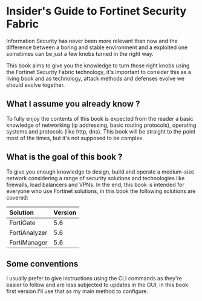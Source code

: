 # Insider's Guide to Fortinet Security Fabric

Information Security has never been more relevant than now and the difference between a boring and stable environment and a exploited one sometimes can be just a few knobs turned in the right way.

This book aims to give you the knowledge to turn those right knobs using the Fortinet Security Fabric technology, it's important to consider this as a living book and as technology, attack methods and defenses evolve we should evolve together.

## What I assume you already know ?

To fully enjoy the contents of this book is expected from the reader a basic knowledge of networking \(ip addressing, basic routing protocols\), operating systems and protocols \(like http, dns\). This book will be straight to the point most of the times, but it's not supposed to be complex.

## What is the goal of this book ?

To give you enough knowledge to design, build and operate a medium-size network considering a range of security solutions and technologies like firewalls, load balancers and VPNs. In the end, this book is intended for everyone who use Fortinet solutions, in this book the following solutions are covered:

| Solution | Version |
| :--- | :--- |
| FortiGate | 5.6 |
| FortiAnalyzer | 5.6 |
| FortiManager | 5.6 |

## Some conventions

I usually prefer to give instructions using the CLI commands as they're easier to follow and are less subjected to updates in the GUI, in this book first version I'll use that as my main method to configure.


